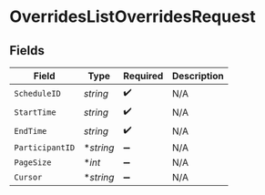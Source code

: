 # OverridesListOverridesRequest


## Fields

| Field              | Type               | Required           | Description        |
| ------------------ | ------------------ | ------------------ | ------------------ |
| `ScheduleID`       | *string*           | :heavy_check_mark: | N/A                |
| `StartTime`        | *string*           | :heavy_check_mark: | N/A                |
| `EndTime`          | *string*           | :heavy_check_mark: | N/A                |
| `ParticipantID`    | **string*          | :heavy_minus_sign: | N/A                |
| `PageSize`         | **int*             | :heavy_minus_sign: | N/A                |
| `Cursor`           | **string*          | :heavy_minus_sign: | N/A                |